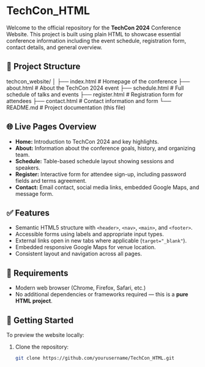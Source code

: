 # TechCon_HTML

Welcome to the official repository for the **TechCon 2024** Conference Website. This project is built using plain HTML to showcase essential conference information including the event schedule, registration form, contact details, and general overview.

## 📁 Project Structure

techcon_website/
│
├── index.html # Homepage of the conference
├── about.html # About the TechCon 2024 event
├── schedule.html # Full schedule of talks and events
├── register.html # Registration form for attendees
├── contact.html # Contact information and form
└── README.md # Project documentation (this file)

## 🌐 Live Pages Overview

- **Home:** Introduction to TechCon 2024 and key highlights.
- **About:** Information about the conference goals, history, and organizing team.
- **Schedule:** Table-based schedule layout showing sessions and speakers.
- **Register:** Interactive form for attendee sign-up, including password fields and terms agreement.
- **Contact:** Email contact, social media links, embedded Google Maps, and message form.

## ✅ Features

- Semantic HTML5 structure with `<header>`, `<nav>`, `<main>`, and `<footer>`.
- Accessible forms using labels and appropriate input types.
- External links open in new tabs where applicable (`target="_blank"`).
- Embedded responsive Google Maps for venue location.
- Consistent layout and navigation across all pages.

## 📌 Requirements

- Modern web browser (Chrome, Firefox, Safari, etc.)
- No additional dependencies or frameworks required — this is a **pure HTML project**.

## 🚀 Getting Started

To preview the website locally:

1. Clone the repository:
   ```bash
   git clone https://github.com/yourusername/TechCon_HTML.git
